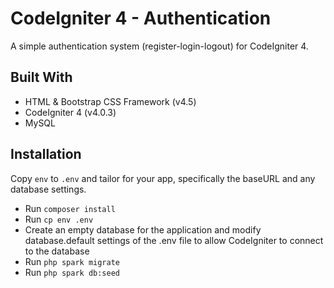 # CodeIgniter 4 - Authentication

A simple authentication system (register-login-logout) for CodeIgniter 4.

## Built With

* HTML & Bootstrap CSS Framework (v4.5)
* CodeIgniter 4 (v4.0.3)
* MySQL

## Installation

Copy `env` to `.env` and tailor for your app, specifically the baseURL
and any database settings.
* Run `composer install`
* Run `cp env .env`
* Create an empty database for the application and modify database.default settings of the .env file to allow CodeIgniter to connect to the database
* Run `php spark migrate`
* Run `php spark db:seed`
